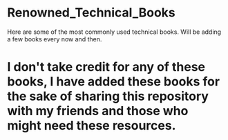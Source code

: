 # Renowned_Technical_Books
Here are some of the most commonly used technical books. Will be adding a few books every now and then.
# I don't take credit for any of these books, I have added these books for the sake of sharing this repository with my friends and those who might need these resources.
